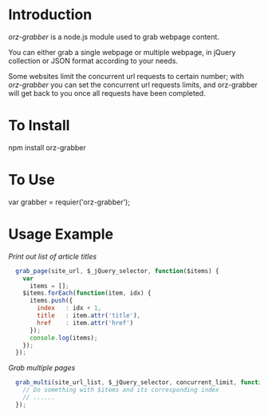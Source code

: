 # Introduction
*orz-grabber* is a node.js module used to grab webpage content. 

You can either grab a single webpage or multiple webpage, in jQuery collection or JSON format according to your needs.

Some websites limit the concurrent url requests to certain number; with *orz-grabber* you can set the concurrent url requests limits, and orz-grabber will get back to you once all requests have been completed. 

# To Install

npm install orz-grabber


# To Use

var grabber = requier('orz-grabber');

# Usage Example

*Print out list of article titles*

```javascript
  grab_page(site_url, $_jQuery_selector, function($items) {
    var
      items = [];
    $items.forEach(function(item, idx) {
      items.push({
        index   : idx + 1,
        title   : item.attr('title'),
        href    : item.attr('href')
      });
      console.log(items);
    });
  });
```

*Grab multiple pages*  

```javascript
  grab_multi(site_url_list, $_jQuery_selector, concurrent_limit, function($items, idx) {
	// Do something with $items and its corresponding index
	// ......
  });
```